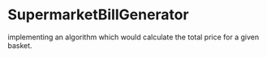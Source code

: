 # SupermarketBillGenerator
implementing an algorithm which would calculate the total price for a given basket.
